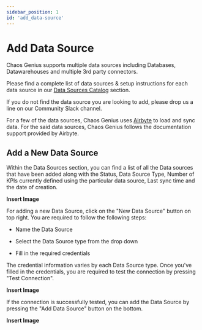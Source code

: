 ```yaml
---
sidebar_position: 1
id: 'add_data-source'
---
```


# Add Data Source

Chaos Genius supports multiple data sources including Databases, Datawarehouses and multiple 3rd party connectors. 

Please find a complete list of data sources & setup instructions for each data source in our [Data Sources Catalog](https://docs.google.com/document/d/1y568-aky5EXbR3RhA1kho4kqpxcHifcDJfk6ft5nRC8/edit#heading=h.cab7me28s6p6) section.

If you do not find the data source you are looking to add, please drop us a line on our Community Slack channel. 

For a few of the data sources, Chaos Genius uses [Airbyte](https://docs.airbyte.io/) to load and sync data. For the said data sources, Chaos Genius follows the documentation support provided by Airbyte.

## Add a New Data Source
Within the Data Sources section, you can find a list of all the Data sources that have been added along with the Status, Data Source Type, Number of KPIs currently defined using the particular data source, Last sync time and the date of creation.

**Insert Image**

For adding a new Data Source, click on the "New Data Source" button on top right. You are required to follow the following steps:

-   Name the Data Source

-   Select the Data Source type from the drop down

-   Fill in the required credentials

The credential information varies by each Data Source type. Once you've filled in the credentials, you are required to test the connection by pressing "Test Connection".

**Insert Image**

If the connection is successfully tested, you can add the Data Source by pressing the "Add Data Source" button on the bottom.

**Insert Image**
